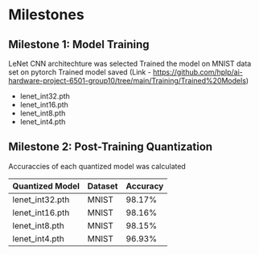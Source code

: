 # Milestones 

## Milestone 1: Model Training

LeNet CNN architechture was selected
Trained the model on MNIST data set on pytorch
Trained model saved (Link - https://github.com/hplp/ai-hardware-project-6501-group10/tree/main/Training/Trained%20Models)

  - lenet_int32.pth
  - lenet_int16.pth
  - lenet_int8.pth
  - lenet_int4.pth


## Milestone 2: Post-Training Quantization

Accuraccies of each quantized model was calculated 

| Quantized Model| Dataset | Accuracy |
|------------------|-----------------|-----------------|
|   lenet_int32.pth   | MNIST    | 98.17%    |
|   lenet_int16.pth   | MNIST    | 98.16%    |
|   lenet_int8.pth   | MNIST    | 98.15%    |
|   lenet_int4.pth   | MNIST    | 96.93%    |


